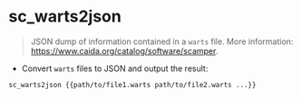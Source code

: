 # sc_warts2json

> JSON dump of information contained in a `warts` file.
> More information: <https://www.caida.org/catalog/software/scamper>.

- Convert `warts` files to JSON and output the result:

`sc_warts2json {{path/to/file1.warts path/to/file2.warts ...}}`
